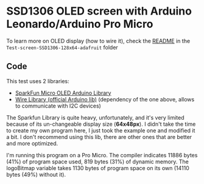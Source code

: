 # SSD1306 OLED screen with Arduino Leonardo/Arduino Pro Micro

To learn more on OLED display (how to wire it), check the [README](../Test-screen-SSD1306-128x64-adafruit/README.md) in the `Test-screen-SSD1306-128x64-adafruit` folder

## Code

This test uses 2 libraries:
* [SparkFun Micro OLED Arduino Library](https://github.com/sparkfun/SparkFun_Micro_OLED_Arduino_Library)
* [Wire Library (official Arduino lib)](https://www.arduino.cc/en/Reference/Wire) (dependency of the one above, allows to communicate with I2C devices)

The Sparkfun Library is quite heavy, unfortunately, and it's very limited because of its un-changeable display size (**64x48px**). I didn't take the time to create my own program here, I just took the example one and modified it a bit. I don't recommend using this lib, there are other ones that are better and more optimized.

I'm running this program on a Pro Micro. The compiler indicates 11886 bytes (41%) of program space used, 819 bytes (31%) of dynamic memory. The logoBitmap variable takes 1130 bytes of program space on its own (14110 bytes (49%) without it).